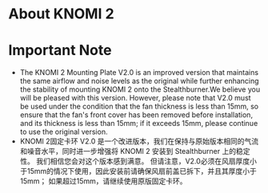 # About KNOMI 2
# Important Note
* The KNOMI 2 Mounting Plate V2.0 is an improved version that maintains the same airflow and noise levels as the original while further enhancing the stability of mounting KNOMI 2 onto the Stealthburner.We believe you will be pleased with this version. However, please note that V2.0 must be used under the condition that the fan thickness is less than 15mm, so ensure that the fan's front cover has been removed before installation, and its thickness is less than 15mm; if it exceeds 15mm, please continue to use the original version.
* KNOMI 2固定卡环 V2.0 是一个改进版本，我们在保持与原始版本相同的气流和噪音水平，同时进一步增强将 KNOMI 2 安装到 Stealthburner 上的稳定性。 我们相信您会对这个版本感到满意。 但请注意，V2.0必须在风扇厚度小于15mm的情况下使用，因此安装前请确保风扇前盖已拆下，并且其厚度小于15mm； 如果超过15mm，请继续使用原版固定卡环。
